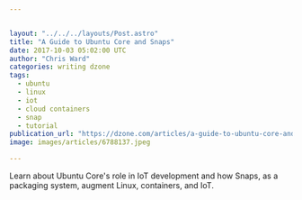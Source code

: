 ```yaml
---


layout: "../../../layouts/Post.astro"
title: "A Guide to Ubuntu Core and Snaps"
date: 2017-10-03 05:02:00 UTC
author: "Chris Ward"
categories: writing dzone
tags:
  - ubuntu
  - linux
  - iot
  - cloud containers
  - snap
  - tutorial
publication_url: "https://dzone.com/articles/a-guide-to-ubuntu-core-and-snaps"
image: images/articles/6788137.jpeg

---
```

Learn about Ubuntu Core's role in IoT development and how Snaps, as a packaging system, augment Linux, containers, and IoT.

